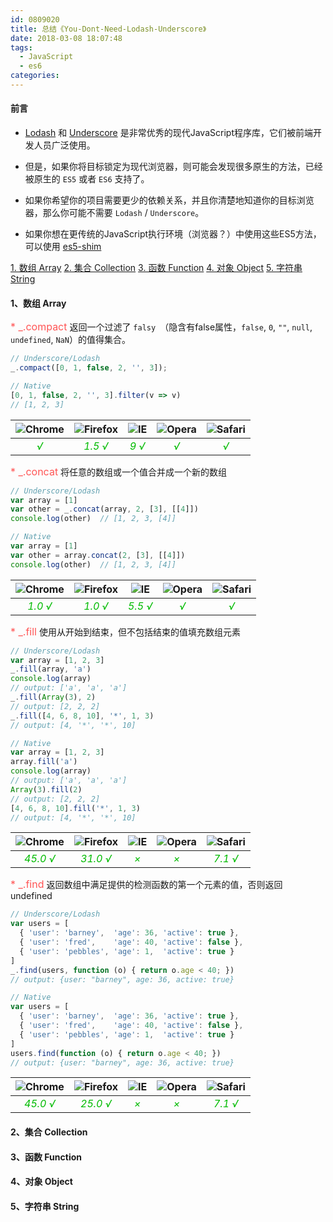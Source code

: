 ```yaml
---
id: 0809020
title: 总结《You-Dont-Need-Lodash-Underscore》
date: 2018-03-08 18:07:48
tags:
  - JavaScript
  - es6
categories:
---
```


#### <a id="You-Dont-Need-Lodash-Underscore">前言</a>
- [Lodash](https://github.com/lodash/lodash) 和 [Underscore](https://github.com/jashkenas/underscore) 是非常优秀的现代JavaScript程序库，它们被前端开发人员广泛使用。

- 但是，如果你将目标锁定为现代浏览器，则可能会发现很多原生的方法，已经被原生的 `ES5` 或者 `ES6` 支持了。

- 如果你希望你的项目需要更少的依赖关系，并且你清楚地知道你的目标浏览器，那么你可能不需要 `Lodash` / `Underscore`。

- 如果你想在更传统的JavaScript执行环境（浏览器？）中使用这些ES5方法，可以使用 [es5-shim](https://github.com/es-shims/es5-shim)

<a href="#array">1. 数组 Array</a>
<a href="#Collection">2. 集合 Collection</a>
<a href="#Function">3. 函数 Function</a>
<a href="#Object">4. 对象 Object</a>
<a href="#String">5. 字符串 String</a>

#### <a name="Array">1、数组 Array</a>

<span style="color: #f55; font-size: 16px;">* _.compact</span>
返回一个过滤了 `falsy `（隐含有false属性，`false`, `0`, `""`, `null`, `undefined`, `NaN`）的值得集合。
```js
// Underscore/Lodash
_.compact([0, 1, false, 2, '', 3]);

// Native
[0, 1, false, 2, '', 3].filter(v => v)
// [1, 2, 3]
```
| ![Chrome](/images/browser/chrome.png) | ![Firefox](/images/browser/firefox.png) | ![IE](/images/browser/ie.png) | ![Opera](/images/browser/opera.png) | ![Safari](/images/browser/safari.png) |
| :---: | :---: |:---: | :---: | :---: | 
| <i style="color: #0b0">√</i> |  <i style="color: #0b0">1.5 √</i> | <i style="color: #0b0">9 √</i> |  <i style="color: #0b0">√</i> |  <i style="color: #0b0">√</i>  |

<span style="color: #f55; font-size: 16px;">* _.concat</span>
将任意的数组或一个值合并成一个新的数组
```js
// Underscore/Lodash
var array = [1]
var other = _.concat(array, 2, [3], [[4]])
console.log(other)  // [1, 2, 3, [4]]

// Native
var array = [1]
var other = array.concat(2, [3], [[4]])
console.log(other)  // [1, 2, 3, [4]]
```
| ![Chrome](/images/browser/chrome.png) | ![Firefox](/images/browser/firefox.png) | ![IE](/images/browser/ie.png) | ![Opera](/images/browser/opera.png) | ![Safari](/images/browser/safari.png) |
| :---: | :---: |:---: | :---: | :---: | 
| <i style="color: #0b0">1.0 √</i> |  <i style="color: #0b0">1.0 √</i> | <i style="color: #0b0">5.5 √</i> |  <i style="color: #0b0">√</i> |  <i style="color: #0b0">√</i>  |

<span style="color: #f55; font-size: 16px;">* _.fill</span>
使用从开始到结束，但不包括结束的值填充数组元素
```js
// Underscore/Lodash
var array = [1, 2, 3]
_.fill(array, 'a')
console.log(array)    
// output: ['a', 'a', 'a']
_.fill(Array(3), 2)
// output: [2, 2, 2]
_.fill([4, 6, 8, 10], '*', 1, 3)
// output: [4, '*', '*', 10]

// Native
var array = [1, 2, 3]
array.fill('a')
console.log(array)
// output: ['a', 'a', 'a']
Array(3).fill(2)
// output: [2, 2, 2]
[4, 6, 8, 10].fill('*', 1, 3)
// output: [4, '*', '*', 10]
```
| ![Chrome](/images/browser/chrome.png) | ![Firefox](/images/browser/firefox.png) | ![IE](/images/browser/ie.png) | ![Opera](/images/browser/opera.png) | ![Safari](/images/browser/safari.png) |
| :---: | :---: |:---: | :---: | :---: | 
| <i style="color: #0b0">45.0 √</i> |  <i style="color: #0b0">31.0 √</i> | <i style="color: #0b0">×</i> |  <i style="color: #0b0">×</i> |  <i style="color: #0b0">7.1 √</i>  |

<span style="color: #f55; font-size: 16px;">* _.find</span>
返回数组中满足提供的检测函数的第一个元素的值，否则返回 undefined
```js
// Underscore/Lodash
var users = [
  { 'user': 'barney',  'age': 36, 'active': true },
  { 'user': 'fred',    'age': 40, 'active': false },
  { 'user': 'pebbles', 'age': 1,  'active': true }
]
_.find(users, function (o) { return o.age < 40; })
// output: {user: "barney", age: 36, active: true}

// Native
var users = [
  { 'user': 'barney',  'age': 36, 'active': true },
  { 'user': 'fred',    'age': 40, 'active': false },
  { 'user': 'pebbles', 'age': 1,  'active': true }
]
users.find(function (o) { return o.age < 40; })
// output: {user: "barney", age: 36, active: true}
```
| ![Chrome](/images/browser/chrome.png) | ![Firefox](/images/browser/firefox.png) | ![IE](/images/browser/ie.png) | ![Opera](/images/browser/opera.png) | ![Safari](/images/browser/safari.png) |
| :---: | :---: |:---: | :---: | :---: | 
| <i style="color: #0b0">45.0 √</i> |  <i style="color: #0b0">25.0 √</i> | <i style="color: #0b0">×</i> |  <i style="color: #0b0">×</i> |  <i style="color: #0b0">7.1 √</i>  |


#### <a name="Collection">2、集合 Collection</a>
#### <a name="Function">3、函数 Function</a>
#### <a name="Object">4、对象 Object</a>
#### <a name="String">5、字符串 String</a>

